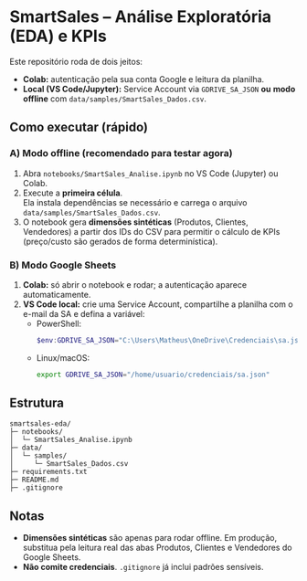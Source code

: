 
# SmartSales – Análise Exploratória (EDA) e KPIs

Este repositório roda de dois jeitos:
- **Colab:** autenticação pela sua conta Google e leitura da planilha.
- **Local (VS Code/Jupyter):** Service Account via `GDRIVE_SA_JSON` **ou** **modo offline** com `data/samples/SmartSales_Dados.csv`.

## Como executar (rápido)

### A) Modo offline (recomendado para testar agora)
1. Abra `notebooks/SmartSales_Analise.ipynb` no VS Code (Jupyter) ou Colab.
2. Execute a **primeira célula**.  
   Ela instala dependências se necessário e carrega o arquivo `data/samples/SmartSales_Dados.csv`.
3. O notebook gera **dimensões sintéticas** (Produtos, Clientes, Vendedores) a partir dos IDs do CSV para permitir o cálculo de KPIs (preço/custo são gerados de forma determinística).

### B) Modo Google Sheets
1. **Colab:** só abrir o notebook e rodar; a autenticação aparece automaticamente.
2. **VS Code local:** crie uma Service Account, compartilhe a planilha com o e-mail da SA e defina a variável:
   - PowerShell:
     ```powershell
     $env:GDRIVE_SA_JSON="C:\Users\Matheus\OneDrive\Credenciais\sa.json"
     ```
   - Linux/macOS:
     ```bash
     export GDRIVE_SA_JSON="/home/usuario/credenciais/sa.json"
     ```

## Estrutura
```
smartsales-eda/
├─ notebooks/
│  └─ SmartSales_Analise.ipynb
├─ data/
│  └─ samples/
│     └─ SmartSales_Dados.csv
├─ requirements.txt
├─ README.md
├─ .gitignore
```

## Notas
- **Dimensões sintéticas** são apenas para rodar offline. Em produção, substitua pela leitura real das abas Produtos, Clientes e Vendedores do Google Sheets.
- **Não comite credenciais**. `.gitignore` já inclui padrões sensíveis.
